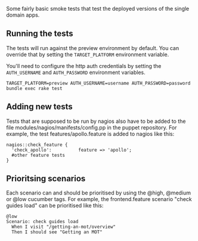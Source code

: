 Some fairly basic smoke tests that test the deployed versions of the single 
domain apps.

## Running the tests

The tests will run against the preview environment by default.  You can 
override that by setting the `TARGET_PLATFORM` environment variable.

You'll need to configure the http auth credentials by setting the 
`AUTH_USERNAME` and `AUTH_PASSWORD` environment variables.

    TARGET_PLATFORM=preview AUTH_USERNAME=username AUTH_PASSWORD=password bundle exec rake test

## Adding new tests

Tests that are supposed to be run by nagios also have to be added to the file 
modules/nagios/manifests/config.pp in the puppet repository. For example, the 
test features/apollo.feature is added to nagios like this:

    nagios::check_feature {
      'check_apollo':          feature => 'apollo';
      #other feature tests
    }

## Prioritsing scenarios

Each scenario can and should be prioritised by using the @high, @medium or 
@low cucumber tags. For example, the frontend.feature scenario "check guides 
load" can be prioritised like this:

    @low
    Scenario: check guides load
      When I visit "/getting-an-mot/overview"
      Then I should see "Getting an MOT"

